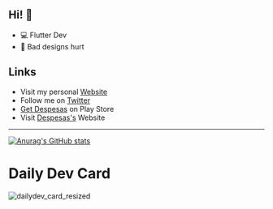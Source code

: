 ## Hi! 👋

- 💻 Flutter Dev
- 🤕 Bad designs hurt

## Links
- Visit my personal [Website](https://juliotati.com/)
- Follow me on [Twitter](https://twitter.com/_juliotati)
- [Get Despesas](https://play.google.com/store/apps/details?id=com.mocedesenhos.despesas) on Play Store
- Visit [Despesas's](https://despesas.juliotati.com/) Website

---

[![Anurag's GitHub stats](https://github-readme-stats.vercel.app/api?username=Juliotati)](https://github.com/Juliotati/github-readme-stats)


# Daily Dev Card
![dailydev_card_resized](https://user-images.githubusercontent.com/59662912/128543327-1efffa6f-c208-45e6-90e6-8f9effd13461.png)

